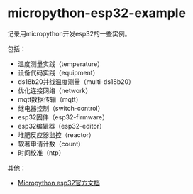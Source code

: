 # micropython-esp32-example
记录用micropython开发esp32的一些实例。

包括：
* 温度测量实践（temperature）
* 设备代码实践（equipment）
* ds18b20并线温度测量（multi-ds18b20）
* 优化连接网络（network）
* mqtt数据传输（mqtt）
* 继电器控制（switch-control）
* esp32固件（esp32-firmware）
* esp32编辑器（esp32-editor）
* 堆肥反应器监控（reactor）
* 软著申请计数（count）
* 时间校准（ntp）

其他：
* [Micropython esp32官方文档](http://docs.micropython.org/en/latest/esp32/quickref.html)